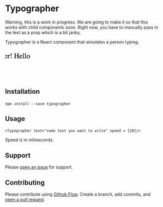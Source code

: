 # Typographer

Warning, this is a work in progress. We are going to make it so that this works with child components soon. Right now, you have to manually pass in the text as a prop which is a bit janky.

Typographer is a React component that simulates a person typing.

![Gif](./screencap.gif)

## Installation

`npm install --save typographer`

## Usage
`<Typographer text="some text you want to write" speed = {20}/>`

Speed is in miliseconds.

## Support

Please [open an issue](https://github.com/coldsauce/typographer/issues) for support.

## Contributing

Please contribute using [Github Flow](https://guides.github.com/introduction/flow/). Create a branch, add commits, and [open a pull request](https://github.com/fraction/readme-boilerplate/compare/).
